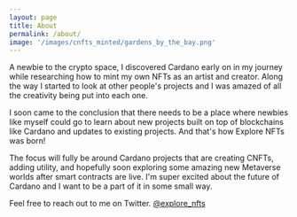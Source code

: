 ```yaml
---
layout: page
title: About
permalink: /about/
image: '/images/cnfts_minted/gardens_by_the_bay.png'
---
```


A newbie to the crypto space, I discovered Cardano early on in my journey while researching how to mint my own NFTs as an artist and creator. Along the way I started to look at other people's projects and I was amazed of all the creativity being put into each one. 

I soon came to the conclusion that there needs to be a place where newbies like myself could go to learn about new projects built on top of blockchains like Cardano and updates to existing projects. And that's how Explore NFTs was born!  

The focus will fully be around Cardano projects that are creating CNFTs, adding utility, and hopefully soon exploring some amazing new Metaverse worlds after smart contracts are live. I'm super excited about the future of Cardano and I want to be a part of it in some small way. 

Feel free to reach out to me on Twitter. [@explore_nfts](https://twitter.com/explore_nfts) 
